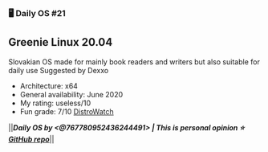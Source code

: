### 🖥️ Daily OS #21
## Greenie Linux 20.04
Slovakian OS made for mainly book readers and writers but also suitable for daily use
Suggested by Dexxo
- Architecture: x64
- General availability: June 2020
- My rating: useless/10
- Fun grade: 7/10
[DistroWatch](<https://distrowatch.com/table-mobile.php?distribution=greenie>)

||__***Daily OS by <@767780952436244491> | This is personal opinion
⭐ [GitHub repo](<https://github.com/nikolan123/daily-os>)***__||
